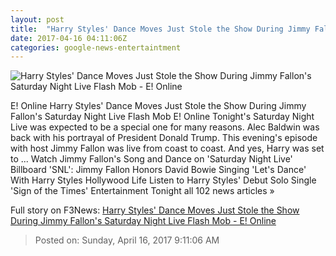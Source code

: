 ```yaml
---
layout: post
title:  "Harry Styles' Dance Moves Just Stole the Show During Jimmy Fallon's Saturday Night Live Flash Mob - E! Online"
date: 2017-04-16 04:11:06Z
categories: google-news-entertaintment
---
```


![Harry Styles' Dance Moves Just Stole the Show During Jimmy Fallon's Saturday Night Live Flash Mob - E! Online](http://akns-images.eonline.com/eol_images/Entire_Site/2017315/rs_600x600-170415204852-600-harry-styles-mv-41517.jpg?downsize=450:*&crop=450:350;left,top)

E! Online Harry Styles' Dance Moves Just Stole the Show During Jimmy Fallon's Saturday Night Live Flash Mob E! Online Tonight's Saturday Night Live was expected to be a special one for many reasons. Alec Baldwin was back with his portrayal of President Donald Trump. This evening's episode with host Jimmy Fallon was live from coast to coast. And yes, Harry was set to ... Watch Jimmy Fallon's Song and Dance on 'Saturday Night Live' Billboard 'SNL': Jimmy Fallon Honors David Bowie Singing 'Let's Dance' With Harry Styles Hollywood Life Listen to Harry Styles' Debut Solo Single 'Sign of the Times' Entertainment Tonight all 102 news articles »


Full story on F3News: [Harry Styles' Dance Moves Just Stole the Show During Jimmy Fallon's Saturday Night Live Flash Mob - E! Online](http://www.f3nws.com/n/fUTMkB)

> Posted on: Sunday, April 16, 2017 9:11:06 AM
